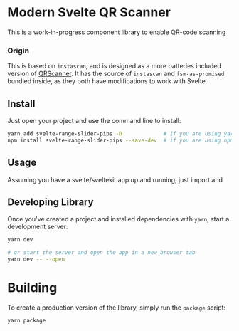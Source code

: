 # Modern Svelte QR Scanner
This is a work-in-progress component library to enable QR-code scanning

### Origin

This is based on `instascan`, and is designed as a more batteries included version of [QRScanner](https://github.com/Pedroglp/svelte-qr-scanner). It has the source of `instascan` and `fsm-as-promised` bundled inside, as they both have modifications to work with Svelte.


## Install
Just open your project and use the command line to install:

```bash
yarn add svelte-range-slider-pips -D             # if you are using yarn
npm install svelte-range-slider-pips --save-dev  # if you are using npm
```

## Usage

Assuming you have a svelte/sveltekit app up and running, just import and 

## Developing Library

Once you've created a project and installed dependencies with `yarn`, start a development server:

```bash
yarn dev

# or start the server and open the app in a new browser tab
yarn dev -- --open
```

# Building

To create a production version of the library, simply run the `package` script:

```bash
yarn package
```
